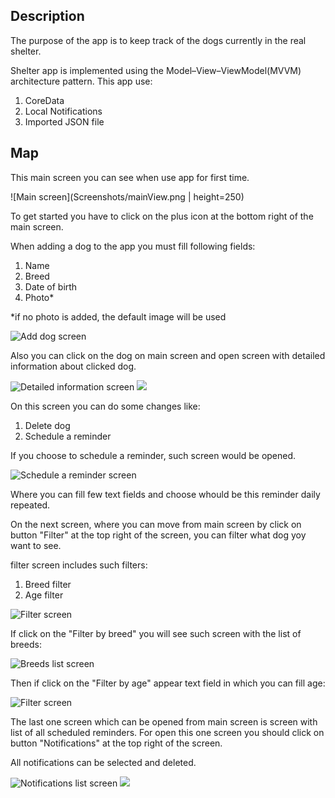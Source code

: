 ## Description

The purpose of the app is to keep track of the dogs currently in the real shelter.

Shelter app is implemented using the Model–View–ViewModel(MVVM) architecture pattern.
This app use:

1. CoreData
2. Local Notifications
3. Imported JSON file 

## Map

This main screen you can see when use app for first time.

![Main screen](Screenshots/mainView.png | height=250)

To get started you have to click on the plus icon at the bottom right of the main screen.

When adding a dog to the app you must fill following fields:
1. Name
2. Breed
3. Date of birth
4. Photo*

*if no photo is added, the default image will be used

![Add dog screen](Screenshots/fillDogView.png)

Also you can click on the dog on main screen and open screen with detailed information about clicked dog.

![Detailed information screen](Screenshots/details.png)
![](Screenshots/changeDog.png)

On this screen you can do some changes like:
1. Delete dog
2. Schedule a reminder

If you choose to schedule a reminder, such screen would be opened.

![Schedule a reminder screen](Screenshots/reminder.png)

Where you can fill few text fields and choose whould be this reminder daily repeated.

On the next screen, where you can move from main screen by click on button "Filter" at the top right of the screen, you can filter what dog yoy want to see.

filter screen includes such filters: 
1. Breed filter
2. Age filter

![Filter screen](Screenshots/filter.png)

If click on the "Filter by breed" you will see such screen with the list of breeds:

![Breeds list screen](Screenshots/breeds.png)

Then if click on the "Filter by age" appear text field in which you can fill age:

![Filter screen](Screenshots/age.png)

The last one screen which can be opened from main screen is screen with list of all scheduled reminders. For open this one screen you should click on button "Notifications" at the top right of the screen. 

All notifications can be selected and deleted.

![Notifications list screen](Screenshots/notifications.png)
![](Screenshots/selectedNotif.png)
